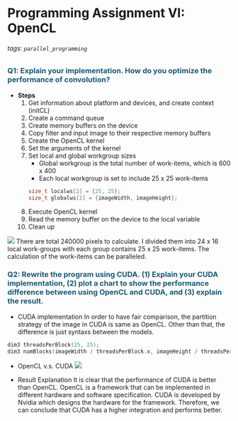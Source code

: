 # Programming Assignment VI: OpenCL
###### tags: `parallel_programming`

### <font color="#1B5875">Q1: Explain your implementation. How do you optimize the performance of convolution?</font>
* **Steps**
    1. Get information about platform and devices, and create context (initCL)
    2. Create a command queue
    3. Create memory buffers on the device
    4. Copy filter and input image to their respective memory buffers
    5. Create the OpenCL kernel
    6. Set the arguments of the kernel
    7. Set local and global workgroup sizes
        * Global workgroup is the total number of work-items, which is 600 x 400
        * Each local workgroup is set to include 25 x 25 work-items
        ```c
        size_t localws[2] = {25, 25};
        size_t globalws[2] = {imageWidth, imageHeight};
        ```
    9. Execute OpenCL kernel
    10.  Read the memory buffer on the device to the local variable
    11.  Clean up

![](https://i.imgur.com/C70r4bO.png)
There are total 240000 pixels to calculate. I divided them into 24 x 16 local work-groups with each group contains 25 x 25 work-items. The calculation of the work-items can be paralleled. 

### <font color="#1B5875">Q2: Rewrite the program using CUDA. (1) Explain your CUDA implementation, (2) plot a chart to show the performance difference between using OpenCL and CUDA, and (3) explain the result.</font>

* CUDA implementation
In order to have fair comparison, the partition strategy of the image in CUDA is same as OpenCL. Other than that, the difference is just syntaxs between the models.
```c
dim3 threadsPerBlock(25, 25);
dim3 numBlocks(imageWidth / threadsPerBlock.x, imageHeight / threadsPerBlock.y);
```
* OpenCL v.s. CUDA
![](https://i.imgur.com/gaOJH1f.png)

* Result Explanation
It is clear that the performance of CUDA is better than OpenCL. OpenCL is a framework that can be implemented in different hardware and software specification. CUDA is developed by Nvidia which designs the hardware for the framework. Therefore, we can conclude that CUDA has a higher integration and performs better.
